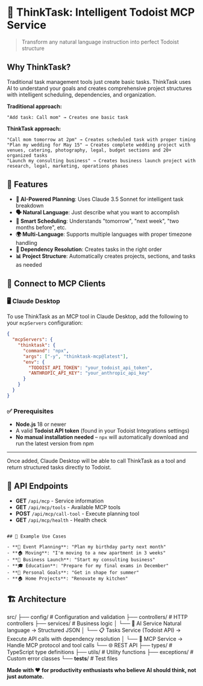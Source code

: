 # 🎯 ThinkTask: Intelligent Todoist MCP Service

> Transform any natural language instruction into perfect Todoist structure

## Why ThinkTask?

Traditional task management tools just create basic tasks. ThinkTask uses AI to understand your goals and creates comprehensive project structures with intelligent scheduling, dependencies, and organization.

**Traditional approach:**

```
"Add task: Call mom" → Creates one basic task
```

**ThinkTask approach:**

```
"Call mom tomorrow at 2pm" → Creates scheduled task with proper timing
"Plan my wedding for May 15" → Creates complete wedding project with venues, catering, photography, legal, budget sections and 20+ organized tasks
"Launch my consulting business" → Creates business launch project with research, legal, marketing, operations phases
```

## 🌟 Features

- **🤖 AI-Powered Planning**: Uses Claude 3.5 Sonnet for intelligent task breakdown
- **🗣️ Natural Language**: Just describe what you want to accomplish
- **📅 Smart Scheduling**: Understands "tomorrow", "next week", "two months before", etc.
- **🌍 Multi-Language**: Supports multiple languages with proper timezone handling
- **🔗 Dependency Resolution**: Creates tasks in the right order
- **📊 Project Structure**: Automatically creates projects, sections, and tasks as needed

## 🔌 Connect to MCP Clients

### 🖥️ Claude Desktop

To use ThinkTask as an MCP tool in Claude Desktop, add the following to your `mcpServers` configuration:

```json
{
  "mcpServers": {
    "thinktask": {
      "command": "npx",
      "args": ["-y", "thinktask-mcp@latest"],
      "env": {
        "TODOIST_API_TOKEN": "your_todoist_api_token",
        "ANTHROPIC_API_KEY": "your_anthropic_api_key"
      }
    }
  }
}
```

### ✅ Prerequisites

- **Node.js** 18 or newer
- A valid **Todoist API token** (found in your Todoist Integrations settings)
- **No manual installation needed** – `npx` will automatically download and run the latest version from npm

---

Once added, Claude Desktop will be able to call ThinkTask as a tool and return structured tasks directly to Todoist.

## 🔧 API Endpoints

- **GET** `/api/mcp` - Service information
- **GET** `/api/mcp/tools` - Available MCP tools
- **POST** `/api/mcp/call-tool` - Execute planning tool
- **GET** `/api/mcp/health` - Health check

```

## 🧪 Example Use Cases

- **📅 Event Planning**: "Plan my birthday party next month"
- **🏠 Moving**: "I'm moving to a new apartment in 3 weeks"
- **💼 Business Launch**: "Start my consulting business"
- **🎓 Education**: "Prepare for my final exams in December"
- **🎯 Personal Goals**: "Get in shape for summer"
- **🏠 Home Projects**: "Renovate my kitchen"

```

## 🏗️ Architecture

src/
├── config/ # Configuration and validation
├── controllers/ # HTTP controllers
├── services/ # Business logic
│ └── 🤖 AI Service Natural language → Structured JSON
│ └── 📋 Tasks Service (Todoist API) → Execute API calls with dependency resolution
│ └── 🔧 MCP Service → Handle MCP protocol and tool calls
└── 🌐 REST API
├── types/ # TypeScript type definitions
├── utils/ # Utility functions
├── exceptions/ # Custom error classes
└── **tests**/ # Test files

**Made with ❤️ for productivity enthusiasts who believe AI should think, not just automate.**
